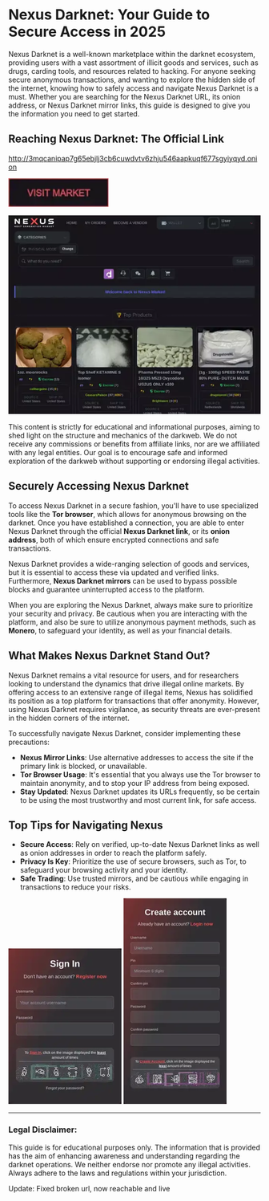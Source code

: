 # Nexus Darknet: Your Guide to Secure Access in 2025

Nexus Darknet is a well-known marketplace within the darknet ecosystem, providing users with a vast assortment of illicit goods and services, such as drugs, carding tools, and resources related to hacking. For anyone seeking secure anonymous transactions, and wanting to explore the hidden side of the internet, knowing how to safely access and navigate Nexus Darknet is a must. Whether you are searching for the Nexus Darknet URL, its onion address, or Nexus Darknet mirror links, this guide is designed to give you the information you need to get started.

## Reaching Nexus Darknet: The Official Link

http://3mqcanipap7g65ebjlj3cb6cuwdvtv6zhju546aapkuqf677sgyiyqyd.onion

[<img src="/scr/snapshot.webp" width="200">](http://3mqcanipap7g65ebjlj3cb6cuwdvtv6zhju546aapkuqf677sgyiyqyd.onion)

<a href="http://3mqcanipap7g65ebjlj3cb6cuwdvtv6zhju546aapkuqf677sgyiyqyd.onion"><img src="/scr/top.webp" alt="image" style="max-width: 100%;"></a>

This content is strictly for educational and informational purposes, aiming to shed light on the structure and mechanics of the darkweb. We do not receive any commissions or benefits from affiliate links, nor are we affiliated with any legal entities. Our goal is to encourage safe and informed exploration of the darkweb without supporting or endorsing illegal activities.

## Securely Accessing Nexus Darknet

To access Nexus Darknet in a secure fashion, you'll have to use specialized tools like the **Tor browser**, which allows for anonymous browsing on the darknet. Once you have established a connection, you are able to enter Nexus Darknet through the official **Nexus Darknet link**, or its **onion address**, both of which ensure encrypted connections and safe transactions.

Nexus Darknet provides a wide-ranging selection of goods and services, but it is essential to access these via updated and verified links. Furthermore, **Nexus Darknet mirrors** can be used to bypass possible blocks and guarantee uninterrupted access to the platform.

When you are exploring the Nexus Darknet, always make sure to prioritize your security and privacy. Be cautious when you are interacting with the platform, and also be sure to utilize anonymous payment methods, such as **Monero**, to safeguard your identity, as well as your financial details.

## What Makes Nexus Darknet Stand Out?

Nexus Darknet remains a vital resource for users, and for researchers looking to understand the dynamics that drive illegal online markets. By offering access to an extensive range of illegal items, Nexus has solidified its position as a top platform for transactions that offer anonymity. However, using Nexus Darknet requires vigilance, as security threats are ever-present in the hidden corners of the internet.

To successfully navigate Nexus Darknet, consider implementing these precautions:

-   **Nexus Mirror Links**: Use alternative addresses to access the site if the primary link is blocked, or unavailable.
-   **Tor Browser Usage**: It's essential that you always use the Tor browser to maintain anonymity, and to stop your IP address from being exposed.
-   **Stay Updated**: Nexus Darknet updates its URLs frequently, so be certain to be using the most trustworthy and most current link, for safe access.

## Top Tips for Navigating Nexus

-   **Secure Access**: Rely on verified, up-to-date Nexus Darknet links as well as onion addresses in order to reach the platform safely.
-   **Privacy Is Key**: Prioritize the use of secure browsers, such as Tor, to safeguard your browsing activity and your identity.
-   **Safe Trading**: Use trusted mirrors, and be cautious while engaging in transactions to reduce your risks.

<a href="http://3mqcanipap7g65ebjlj3cb6cuwdvtv6zhju546aapkuqf677sgyiyqyd.onion"><img src="/scr/runner.webp" alt="image" style="max-width: 100%;"></a>
<a href="http://3mqcanipap7g65ebjlj3cb6cuwdvtv6zhju546aapkuqf677sgyiyqyd.onion"><img src="/scr/settings.webp" alt="image" style="max-width: 100%;"></a>

---

### Legal Disclaimer:

This guide is for educational purposes only. The information that is provided has the aim of enhancing awareness and understanding regarding the darknet operations. We neither endorse nor promote any illegal activities. Always adhere to the laws and regulations within your jurisdiction.







Update: Fixed broken url, now reachable and live